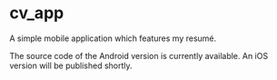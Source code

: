 # cv_app
A simple mobile application which features my resumé.

The source code of the Android version is currently available. An iOS version will be published shortly.

